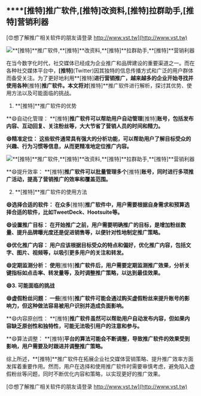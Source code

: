 ## ****[推特]**推广软件,**[推特]**改资料,**[推特]**拉群助手,**[推特]**营销利器**

[😍想了解推广相关软件的朋友请登录 http://www.vst.tw](http://www.vst.tw)

 <center><img src="https://vst.tw/MP4/tuiguang/png/5.png" alt="**[推特]**推广软件,**[推特]**改资料,**[推特]**拉群助手,**[推特]**营销利器"></center>

在当今数字化时代，社交媒体已经成为企业推广和品牌建设的重要渠道之一。而在各种社交媒体平台中，**[推特]**(Twitter)因其独特的信息传播方式和广泛的用户群体而备受关注。为了更好地利用**[推特]**进行营销推广，越来越多的企业开始寻找并使用各种**[推特]**推广软件。本文将对**[推特]**推广软件进行解析，探讨其优势、使用方法以及可能面临的挑战。

1. **[推特]**推广软件的优势

**😄自动化管理： **[推特]**推广软件可以帮助用户自动管理**[推特]**账号，包括发布内容、互动回复、关注粉丝等，大大节省了营销人员的时间和精力。**

**😄精准定位： 这些软件通常具有强大的分析功能，可以帮助用户了解目标受众的兴趣、行为习惯等信息，从而更精准地定位推广内容。**

 <center><img src="https://vst.tw/MP4/tuiguang/png/4.png" alt="**[推特]**推广软件,**[推特]**改资料,**[推特]**拉群助手,**[推特]**营销利器"></center>

**😄提升效率： **[推特]**推广软件可以批量管理多个**[推特]**账号，同时进行多项推广活动，提高了营销推广的效率和覆盖范围。**

2. **[推特]**推广软件的使用方法

**😄选择合适的软件： 在众多**[推特]**推广软件中，用户需要根据自身需求和预算选择合适的软件，比如TweetDeck、Hootsuite等。**

**😄设置推广目标： 在开始推广之前，用户需要明确推广的目标，是增加粉丝数量、提升品牌曝光度还是促进销售等，以便针对性地制定推广策略。**

**😄优化推广内容： 用户应该根据目标受众的特点和偏好，优化推广内容，包括文字、图片、视频等，以吸引更多用户的关注和转发。**

**😄定期监测分析： 使用**[推特]**推广软件后，用户需要定期监测推广效果，分析关键指标如点击率、转发量等，及时调整推广策略，以达到最佳效果。**

**😄3. 可能面临的挑战**

**😄虚假粉丝问题： 一些**[推特]**推广软件可能会通过购买虚假粉丝来提升账号的影响力，但这种做法容易被用户识别并造成负面影响。**

**😄内容原创性： **[推特]**推广软件虽然可以帮助用户自动发布内容，但如果内容缺乏原创性和独特性，可能无法吸引用户的注意和参与。**

**😄算法调整： **[推特]**平台的算法可能会不断调整，导致推广软件的效果受到影响，用户需要及时跟进并调整推广策略。**

综上所述，**[推特]**推广软件在拓展企业社交媒体营销策略、提升推广效率方面发挥着重要作用。然而，用户在选择和使用推广软件时需要审慎考虑，避免陷入虚假粉丝等问题，同时不断优化内容和策略，以实现更好的推广效果。

[😍想了解推广相关软件的朋友请登录 http://www.vst.tw](http://www.vst.tw)



